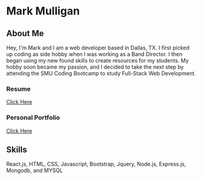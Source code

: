 # Mark Mulligan

## About Me
Hey, I'm Mark and I am a web developer based in Dallas, TX. 
I first picked up coding as side hobby when I was working as a Band Director. I then began using
my new found skills to create resources for my students. My hobby soon became my passion, and I
decided to take the next step by attending the SMU Coding Bootcamp to study Full-Stack Web Development.

### Resume
[Click Here](https://mark-mulligan.github.io/assets/images/MarkMulliganSoftwareDeveloperResume.pdf)

### Personal Portfolio
[Click Here](https://mark-mulligan.github.io/)

## Skills
React.js, HTML, CSS, Javascript, Bootstrap, Jquery, Node.js, Express.js, Mongodb, and MYSQL
